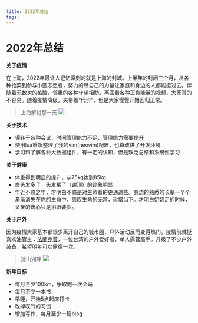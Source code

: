 ```yaml
---
title: 2022年总结
tags:
---
```

2022年总结
===


**关于疫情**

在上海，2022年最让人记忆深刻的就是上海的封城。上半年的封闭三个月，从各种抢菜到参与小区志愿者，努力的尽自己的力量让家庭和身边的人都能挺过去。伴随着无数次的核酸，邻里的各种守望相助。再回看各种正负能量的视频，大家真的不容易。随着疫情降级，夹带着“代价”，但是大家慢慢开始回归正常。
> 上海解封那一天
> ![](https://i.imgur.com/WCsuP9F.png)


**关于技术**

- 辗转于各种会议，时间管理能力不足，管理能力需要提升
- 使用lua重新整理了我的vim(neovim)配置，也算改进了开发环境
- 学习和了解各种大数据组件，有一定的认知，但是缺乏总结和系统性学习

**关于健康**

- 体重得到明显的提升，从75kg达到85kg
- 白头发多了，头发稀了（谢顶）的迹象明显
- 年近不惑之年，才明白不惑是对生命看的更通透些。身边的熟悉的长辈一个个渐渐消失在你的生命中，感叹生命的无常，珍惜当下。才明白奶奶走的时候，父亲的伤心只是泪眼婆娑。

**关于户外**

因为疫情大家基本都很少离开自己的城市圈，户外活动反而变得热门。疫情前就挺喜欢油管主：[法蘭克黃](https://www.youtube.com/@frankhuang2016)，一位台湾的户外爱好者，单人露营高手。升级了不少户外装备，希望明年可以露宿一次。
> 淀山湖畔
> ![](https://i.imgur.com/EPHNoBA.png)


**新年目标**

- 每月至少100km，争取跑一次全马
- 每月至少一本书
- 早睡，开始5点起床打卡
- 改掉叹气的习惯
- 增加写作，每月至少一篇blog